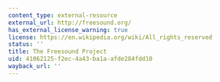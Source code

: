 ```yaml
---
content_type: external-resource
external_url: http://freesound.org/
has_external_license_warning: true
license: https://en.wikipedia.org/wiki/All_rights_reserved
status: ''
title: The Freesound Project
uid: 41062125-f2ec-4a43-ba1a-afde284fdd10
wayback_url: ''
---
```


